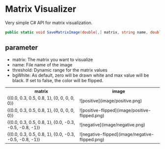 # Matrix Visualizer

Very simple C# API for matrix visualization.

```csharp
public static void SaveMatrixImage(double[,] matrix, string name, double threshold = double.MaxValue, bool bgWhite = true)
```

## parameter
- matrix: The matrix you want to visualize
- name: File name of the image
- threshold: Dynamic range for the matrix values
- bgWhite: As default, zero will be drawn white and max value will be black. If set to false, the color will be flipped.

<table>
    <th>matrix</th><th>image</th>
    <tr>
        <td>{{0.0, 0.3, 0.5, 0.8, 1}, {0, 0, 0, 0, 0}}</td>
        <td>![positive](image/positive.png)</td>
    </tr>
    <tr>
        <td>{{0.0, 0.3, 0.5, 0.8, 1}, {0, 0, 0, 0, 0}}</td>
        <td>![positive-flipped](image/positive-flipped.png)</td>
    </tr>
    <tr>
        <td>{{0.0, 0.3, 0.5, 0.8, 1}, {0.0, -0.3, -0.5, -0.8, -1}}</td>
        <td>![negative](image/negative.png)</td>
    </tr>
    <tr>
        <td>{{0.0, 0.3, 0.5, 0.8, 1}, {0.0, -0.3, -0.5, -0.8, -1}}</td>
        <td>![negative-flipped](image/negative-flipped.png)</td>
    </tr>
</table>

